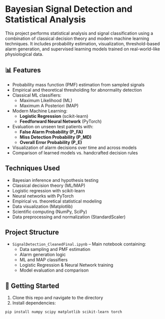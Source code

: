 # Bayesian Signal Detection and Statistical Analysis

This project performs statistical analysis and signal classification using a combination of classical decision theory and modern machine learning techniques. It includes probability estimation, visualization, threshold-based alarm generation, and supervised learning models trained on real-world-like physiological data.

## 📊 Features

- Probability mass function (PMF) estimation from sampled signals
- Empirical and theoretical thresholding for abnormality detection
- Classical ML classifiers:
  - Maximum Likelihood (ML)
  - Maximum A Posteriori (MAP)
- Modern Machine Learning:
  - **Logistic Regression** (scikit-learn)
  - **Feedforward Neural Network** (PyTorch)
- Evaluation on unseen test patients with:
  - **False Alarm Probability (P_FA)**
  - **Miss Detection Probability (P_MD)**
  - **Overall Error Probability (P_E)**
- Visualization of alarm decisions over time and across models
- Comparison of learned models vs. handcrafted decision rules

## Techniques Used

- Bayesian inference and hypothesis testing
- Classical decision theory (ML/MAP)
- Logistic regression with scikit-learn
- Neural networks with PyTorch
- Empirical vs. theoretical statistical modeling
- Data visualization (Matplotlib)
- Scientific computing (NumPy, SciPy)
- Data preprocessing and normalization (StandardScaler)

## Project Structure

- `SignalDetection_CleanedFinal.ipynb` – Main notebook containing:
  - Data sampling and PMF estimation
  - Alarm generation logic
  - ML and MAP classifiers
  - Logistic Regression & Neural Network training
  - Model evaluation and comparison

## 🚀 Getting Started

1. Clone this repo and navigate to the directory
2. Install dependencies:

```bash
pip install numpy scipy matplotlib scikit-learn torch
